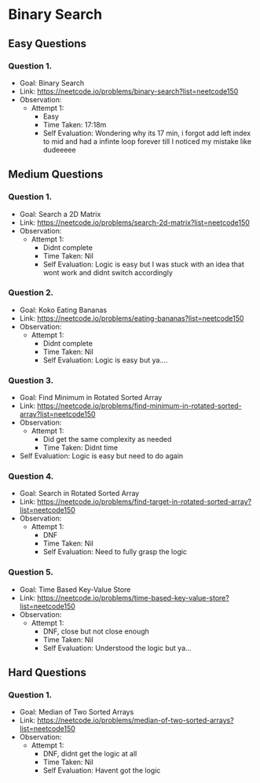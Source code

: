 # Binary Search

## Easy Questions

### Question 1.
- Goal: Binary Search
- Link: https://neetcode.io/problems/binary-search?list=neetcode150
- Observation:
    - Attempt 1:
        - Easy
        - Time Taken: 17:18m
        - Self Evaluation: Wondering why its 17 min, i forgot add left index to mid and had a infinte loop forever till I noticed my mistake like dudeeeee

## Medium Questions

### Question 1.
- Goal: Search a 2D Matrix
- Link: https://neetcode.io/problems/search-2d-matrix?list=neetcode150
- Observation:
    - Attempt 1:
        - Didnt complete
        - Time Taken: Nil
        - Self Evaluation: Logic is easy but I was stuck with an idea that wont work and didnt switch accordingly

### Question 2.
- Goal: Koko Eating Bananas
- Link: https://neetcode.io/problems/eating-bananas?list=neetcode150
- Observation:
    - Attempt 1:
        - Didnt complete
        - Time Taken: Nil
        - Self Evaluation: Logic is easy but ya....

### Question 3.
- Goal: Find Minimum in Rotated Sorted Array
- Link: https://neetcode.io/problems/find-minimum-in-rotated-sorted-array?list=neetcode150
- Observation:
    - Attempt 1:
        - Did get the same complexity as needed
        - Time Taken: Didnt time
- Self Evaluation: Logic is easy but need to do again

### Question 4.
- Goal: Search in Rotated Sorted Array
- Link: https://neetcode.io/problems/find-target-in-rotated-sorted-array?list=neetcode150
- Observation:
    - Attempt 1:
        - DNF
        - Time Taken: Nil
        - Self Evaluation: Need to fully grasp the logic

### Question 5.
- Goal: Time Based Key-Value Store
- Link: https://neetcode.io/problems/time-based-key-value-store?list=neetcode150
- Observation:
    - Attempt 1:
        - DNF, close but not close enough
        - Time Taken: Nil
        - Self Evaluation: Understood the logic but ya...
## Hard Questions

### Question 1.
- Goal: Median of Two Sorted Arrays
- Link: https://neetcode.io/problems/median-of-two-sorted-arrays?list=neetcode150
- Observation:
    - Attempt 1:
        - DNF, didnt get the logic at all
        - Time Taken: Nil
        - Self Evaluation: Havent got the logic

